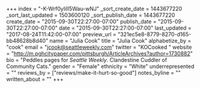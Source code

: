 +++
index = "-K-Wrf0yIiII5Wau-wNJ"
_sort_create_date = 1443677220
_sort_last_updated = 1503600120
_sort_publish_date = 1443677220
create_date = "2015-09-30T22:27:00-07:00"
publish_date = "2015-09-30T22:27:00-07:00"
date = "2015-09-30T22:27:00-07:00"
last_updated = "2017-08-24T11:42:00-07:00"
preview_url = "321ec5e8-8779-8270-d165-bb48628b8d40"
name = "Julia Cook"
title = "Julia Cook"
alphabetize_by = "cook"
email = "jcook@seattleweekly.com"
twitter = "KOCooked "
website = "http://m.pghcitypaper.com/pittsburgh/ArticleArchives?author=1730882"
bio = "Peddles pages for _Seattle Weekly_.  Clandestine Cuddler of Community Cats."
gender = "Female"
ethnicity = "White"
underrepresented = ""
reviews_by = ["reviews/make-it-hurt-so-good"]
notes_byline = ""
written_about = ""
+++

